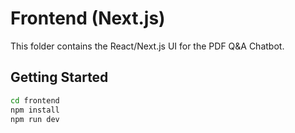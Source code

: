 # Frontend (Next.js)

This folder contains the React/Next.js UI for the PDF Q&A Chatbot.

## Getting Started

```bash
cd frontend
npm install
npm run dev
